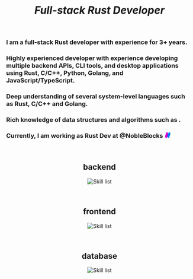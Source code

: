 <h1 align="center"><i>Full-stack Rust Developer</i></h1>
<br>
<h3>I am a full-stack Rust developer with experience for 3+ years.<h3>
<h3>Highly experienced developer with experience developing multiple backend APIs, CLI tools, and desktop applications using Rust, C/C++, Python, Golang, and JavaScript/TypeScript.</h3>
<h3>Deep understanding of several system-level languages such as Rust, C/C++ and Golang.</h3>
<h3>Rich knowledge of data structures and algorithms such as .</h3>
<h3>Currently, I am working as Rust Dev at <b>@NobleBlocks</b><img src="./assets/nobleblocks.png" width="15" height="15" style="padding-left:5px"></h3>

<br>
<h2 align="center">backend</h4>
<p align="center">
  <picture>
    <img alt="Skill list" src="https://skillicons.dev/icons?i=rust,rocket,c,cpp,golang,python,nodejs">
  </picture>
</p>
<br>
<h2 align="center">frontend</h4>
<p align="center">
  <picture>
    <img alt="Skill list" src="https://skillicons.dev/icons?i=html,css,js,ts,react,next">
  </picture>
</p>
<br>
<h2 align="center">database</h4>
<p align="center">
  <picture>
    <img alt="Skill list" src="https://skillicons.dev/icons?i=mysql,postgresql,sqlite,mongodb,redis">
  </picture>
</p>
